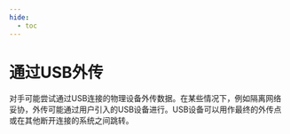 ```yaml
---
hide:
  - toc
---
```


# 通过USB外传

对手可能尝试通过USB连接的物理设备外传数据。在某些情况下，例如隔离网络妥协，外传可能通过用户引入的USB设备进行。USB设备可以用作最终的外传点或在其他断开连接的系统之间跳转。
